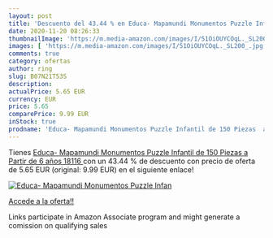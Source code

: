 ```yaml
---
layout: post
title: 'Descuento del 43.44 % en Educa- Mapamundi Monumentos Puzzle Infan'
date: 2020-11-20 08:26:33
thumbnailImage: 'https://m.media-amazon.com/images/I/51OiOUYCOqL._SL200_.jpg'
images: [ 'https://m.media-amazon.com/images/I/51OiOUYCOqL._SL200_.jpg' ]
comments: true
category: ofertas
author: ring
slug: B07N21T53S
description:
actualPrice: 5.65 EUR
currency: EUR
price: 5.65
comparePrice: 9.99 EUR
inStock: true
prodname: 'Educa- Mapamundi Monumentos Puzzle Infantil de 150 Piezas  a Partir de 6 años  18116 '
---
```


Tienes [Educa- Mapamundi Monumentos Puzzle Infantil de 150 Piezas  a Partir de 6 años  18116 ](https://www.amazon.es/dp/B07N21T53S/?tag=tolees-21) con un 43.44 % de descuento con precio de oferta de 5.65 EUR (original: 9.99 EUR) en el siguiente enlace!

[![Educa- Mapamundi Monumentos Puzzle Infan](https://m.media-amazon.com/images/I/51OiOUYCOqL._SL200_.jpg)](https://www.amazon.es/dp/B07N21T53S/?tag=tolees-21)

[Accede a la oferta!!](https://www.amazon.es/dp/B07N21T53S/?tag=tolees-21)

Links participate in Amazon Associate program and might generate a comission on qualifying sales


